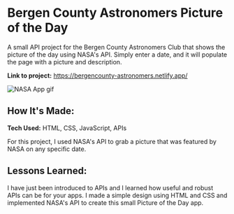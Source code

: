 # Bergen County Astronomers Picture of the Day
A small API project for the Bergen County Astronomers Club that shows the picture of the day using NASA's API. Simply enter a date, and it will populate the page with a picture and description.

**Link to project:** https://bergencounty-astronomers.netlify.app/

![NASA App gif](https://i.imgur.com/h7wvhAB.gif)

## How It's Made:

**Tech Used:** HTML, CSS, JavaScript, APIs

For this project, I used NASA's API to grab a picture that was featured by NASA on any specific date.

## Lessons Learned:

I have just been introduced to APIs and I learned how useful and robust APIs can be for your apps. I made a simple design using HTML and CSS and implemented NASA's API to create this small Picture of the Day app.
